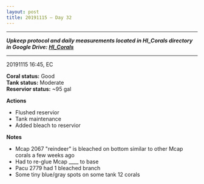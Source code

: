 ```yaml
---
layout: post
title: 20191115 – Day 32
---
```


---
***Upkeep protocol and daily measurements located in HI_Corals directory in Google Drive: [HI_Corals](https://drive.google.com/drive/u/1/folders/1Dxil5Lj1ynvuIuGDWx9_AyqkdplIcCZQ)***

---
20191115 16:45, EC

**Coral status:** Good  
**Tank status:** Moderate  
**Reservior status:** ~95 gal

**Actions**  
- Flushed reservior
- Tank maintenance
- Added bleach to reservior

**Notes**  
- Mcap 2067 "reindeer" is bleached on bottom similar to other Mcap corals a few weeks ago
- Had to re-glue Mcap ____ to base
- Pacu 2779 had 1 bleached branch
- Some tiny blue/gray spots on some tank 12 corals